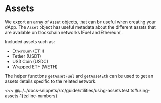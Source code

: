 # Assets

We export an array of [`Asset`](https://docs.fuel.network/docs/fuels-ts/account/#asset) objects, that can be useful when creating your dApp. The `Asset` object has useful metadata about the different assets that are available on blockchain networks (Fuel and Ethereum).

Included assets such as:

- Ethereum (ETH)
- Tether (USDT)
- USD Coin (USDC)
- Wrapped ETH (WETH)

The helper functions `getAssetFuel` and `getAssetEth` can be used to get an assets details specific to the related network.

<<< @/../../docs-snippets/src/guide/utilities/using-assets.test.ts#using-assets-1{ts:line-numbers}
